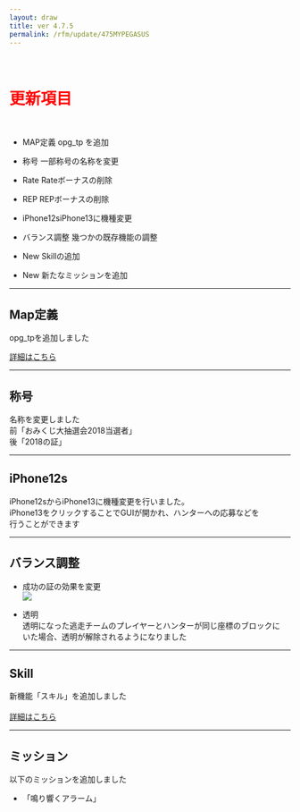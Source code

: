 ```yaml
---
layout: draw
title: ver 4.7.5
permalink: /rfm/update/475MYPEGASUS
---
```

<br>
<h1 id="1"><font color="red">更新項目</font></h1><br>

+ <span class="green-badge">MAP定義</span> opg_tp を追加

+ <span class="green-badge">称号</span> 一部称号の名称を変更

+ <span class="red-badge">Rate</span> Rateボーナスの削除

+ <span class="red-badge">REP</span> REPボーナスの削除

+ <span class="green-badge">iPhone12s</span>iPhone13に機種変更 

+ <span class="red-badge">バランス調整</span> 幾つかの既存機能の調整

+ <span class="blue-badge">New</span> Skillの追加

+ <span class="blue-badge">New</span> 新たなミッションを追加
 

----------------------------------------------------
## Map定義

opg_tpを追加しました<br>

[詳細はこちら](http://web.njj12.net/rfm/xml/)<br>

  
----------------------------------------------------
## 称号  
名称を変更しました<br>
前「おみくじ大抽選会2018当選者」<br>
後「2018の証」<br>

----------------------------------------------------
## iPhone12s  
iPhone12sからiPhone13に機種変更を行いました。<br>
iPhone13をクリックすることでGUIが開かれ、ハンターへの応募などを<br>
行うことができます<br>

----------------------------------------------------
## バランス調整

+ 成功の証の効果を変更  
<a><img src="http://web.njj12.net/public/images/seikouRemake.png"></a><br>

+ 透明  
透明になった逃走チームのプレイヤーとハンターが同じ座標のブロックに<br>
いた場合、透明が解除されるようになりました

----------------------------------------------------
## Skill  
新機能「スキル」を追加しました<br><br>
[詳細はこちら](http://web.njj12.net/rfm/skill)<br>

----------------------------------------------------
## ミッション  
以下のミッションを追加しました<br>

+ 「鳴り響くアラーム」



  
